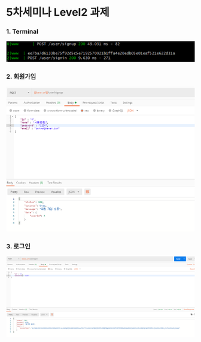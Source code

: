 # 5차세미나 Level2 과제


### 1. Terminal

![로그인](./img/터미널.PNG)


### 2. 회원가입

![회원가입](./img/회원가입.PNG)


### 3. 로그인

![로그인](./img/로그인.PNG)


